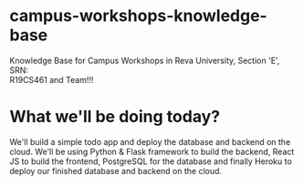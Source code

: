 # campus-workshops-knowledge-base

Knowledge Base for Campus Workshops in Reva University, Section 'E', SRN:  
R19CS461 and Team!!!

# What we'll be doing today?

We'll build a simple todo app and deploy the database and backend on the cloud. We'll be using Python & Flask framework to build the backend, React JS to build the frontend, PostgreSQL for the database and finally Heroku to deploy our finished database and backend on the cloud.
